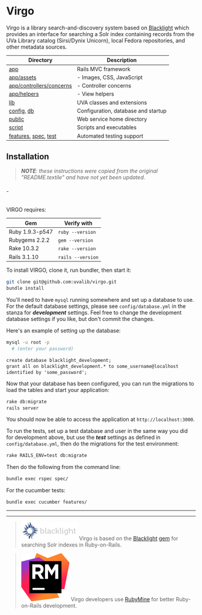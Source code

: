 <!-- README.md -->

# Virgo
<!-- [![GitHub version][version_img]][version_url] -->

Virgo is a library search-and-discovery system based on [Blacklight][bl_url]
which provides an interface for searching a Solr index containing records from
the UVa Library catalog (Sirsi/Dynix Unicorn), local Fedora repositories, and
other metadata sources.

| Directory                                        | Description                         |
|--------------------------------------------------|-------------------------------------|
| [app][app]                                       | Rails MVC framework                 |
| [app/assets][assets]                             | - Images, CSS, JavaScript           |
| [app/controllers/concerns][concerns]             | - Controller concerns               |
| [app/helpers][helpers]                           | - View helpers                      |
| [lib][lib]                                       | UVA classes and extensions          |
| [config][config], [db][db]                       | Configuration, database and startup |
| [public][public]                                 | Web service home directory          |
| [script][script]                                 | Scripts and executables             |
| [features][features], [spec][spec], [test][test] | Automated testing support           |

## Installation

> _**NOTE**: these instructions were copied from the original "README.textile"
and have not yet been updated._

###### -

VIRGO requires:

| Gem             | Verify with       |
|-----------------|-------------------|
| Ruby 1.9.3-p547 | `ruby --version`  |
| Rubygems 2.2.2  | `gem --version`   |
| Rake 10.3.2     | `rake --version`  |
| Rails 3.1.10    | `rails --version` |

To install VIRGO, clone it, run bundler, then start it:

```sh
git clone git@github.com:uvalib/virgo.git
bundle install
```

You'll need to have `mysql` running somewhere and set up a database to use.
For the default database settings, please see `config/database.yml` in the
stanza for _**development**_ settings. Feel free to change the development
database settings if you like, but don't commit the changes.

Here's an example of setting up the database:

```sh
mysql -u root -p
  # (enter your password)
```
```mysql
create database blacklight_development;
grant all on blacklight_development.* to some_username@localhost identified by 'some_password';
```

Now that your database has been configured, you can run the migrations to load
the tables and start your application:

```sh
rake db:migrate
rails server
```

You should now be able to access the application at `http://localhost:3000`.

To run the tests, set up a test database and user in the same way you did for
development above, but use the _**test**_ settings as defined in
`config/database.yml`, then do the migrations for the test environment:

```sh
rake RAILS_ENV=test db:migrate
```

Then do the following from the command line:

```sh
bundle exec rspec spec/
```

For the cucumber tests:

```sh
bundle exec cucumber features/
```

---
---

> [![Blacklight][bl_img]][bl_url]
> Virgo is based on the [Blacklight][bl_url] [gem][bl_gem] for searching Solr indexes in Ruby-on-Rails.

> [![RubyMine][rm_img]][rm_url]
> Virgo developers use [RubyMine][rm_url] for better Ruby-on-Rails development.

<!---------------------------------------------------------------------------->
<!-- Directory link references used above:
REF --------- LINK -------------------------- TOOLTIP ------------------------>
[app]:         app/README.md                      "Rails MVC framework"
[config]:      config/README.md                   "Configuration and startup"
[db]:          db/README.md                       "Database classes and setup"
[doc]:         doc/README.md                      "Documentation placeholder"
[features]:    features/README.md                 "Feature-level testing"
[lib]:         lib/README.md                      "UVA classes and extensions"
[public]:      public/README.md                   "Web service home directory"
[script]:      script/README.md                   "Scripts and executables"
[spec]:        spec/README.md                     "Unit-level testing"
[test]:        test/README.md                     "Test fixtures and support"
[assets]:      app/assets/README.md               "Images, CSS, JavaScript"
[concerns]:    app/controllers/concerns/README.md "Controller concerns"
[helpers]:     app/helpers/README.md              "View helpers"

<!---------------------------------------------------------------------------->
<!-- Other link references:
REF --------- LINK -------------------------- TOOLTIP ------------------------>
[version_url]: https://github.com/uvalib/virgo
[version_img]: https://badge.fury.io/gh/uvalib%2virgo.png
[status_url]:  https://travis-ci.org/uvalib/virgo
[status_img]:  https://api.travis-ci.org/uvalib/virgo.svg?branch=develop
[bl_img]:      lib/doc/images/blacklight_logo.png
[bl_url]:      http://projectblacklight.org
[bl_gem]:      https://rubygems.org/gems/blacklight
[rm_img]:      lib/doc/images/icon_RubyMine.png
[rm_url]:      https://www.jetbrains.com/ruby

<!-- vi: set filetype=markdown: set wrap: -->
